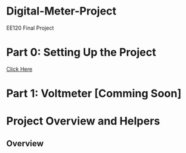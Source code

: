 # Digital-Meter-Project
EE120 Final Project 

# Part 0: Setting Up the Project
[Click Here](https://github.com/SDSMT-EE120/Digital-Meter-Project/tree/main/Part0-Setup) 

# Part 1: Voltmeter [Comming Soon] 


# Project Overview and Helpers 

## Overview


